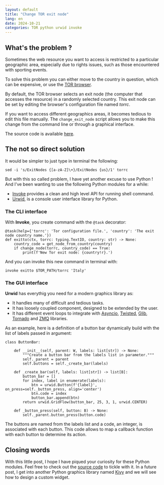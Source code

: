 ```yaml
---
layout: default
title: "Change TOR exit node"
lang: en
date: 2024-10-21
categories: TOR python urwid invoke
---
```

## What's the problem ? ##

Sometimes the web resource you want to access is restricted to a particular geographic area, especially due to rights issues, such as those encountered with sporting events.

To solve this problem you can either move to the country in question, which can be expensive, or use the [TOR browser](https://www.torproject.org).

By default, the TOR browser selects an exit node (the computer that accesses the resource) in a randomly selected country. This exit node can be set by editing the browser's configuration file named *torrc*.

If you want to access different geographics areas, it becomes tedious to edit this file manually. The `change_exit_node` script allows you to make this change from the command line or through a graphical interface.

The source code is available [here](https://github.com/gillesxr/change_exit_node).

## The not so direct solution ##

It would be simpler to just type in terminal the following:

`sed -i 's/ExitNodes {[a-zA-Z]\+}/ExitNodes {us}/1' torrc`

But with this so called problem, I have yet another excuse to use Python ! And I've been wanting to use the following Python modules for a while:

- [Invoke](https://www.pyinvoke.org/) provides a clean and high level API for running shell command.
- [Urwid](https://urwid.org/), is a console user interface library for Python.

### The CLI interface ###

With **Invoke**, you create command with the `@task` decorator:

```
@task(help={'torrc': 'Tor configuration file.', 'country': 'The exit node country name.'})
def exitto(ctx, torrc: typing.TextIO, country: str) -> None:
    country_code = get_node_from_country(country)
    if change_node(torrc, country_code) == True:
        print(f'New Tor exit node: {country!r}.')
```

And you can invoke this new command in terminal with:

`invoke exitto $TOR_PATH/torrc 'Italy'`

### The GUI interface ###

**Urwid** has everythig you need for a modern graphics library as:

- It handles many of difficult and tedious tasks.
- It has loosely coupled component, designed to be extended by the user.
- It has different event loops to integrate with [Asyncio](https://docs.python.org/3/library/asyncio.html), [Twisted](https://twisted.org/), [Glib](https://docs.gtk.org/glib/), [Tornado](https://www.tornadoweb.org/en/stable/) and [ZMQ](https://pyzmq.readthedocs.io/en/latest/) libraries.

As an example, here is a definition of a button bar dynamically build with the list of labels passed in argument:

```
class ButtonBar:

    def __init__(self, parent: W, labels: list[str]) -> None:
        """Create a button bar from the labels list in parameter."""
        self._parent = parent
        self.buttons = self._create_bar(labels)

    def _create_bar(self, labels: list[str]) -> list[B]:
        button_bar = []
        for index, label in enumerate(labels):
            btn = urwid.Button(f'{label}', on_press=self._button_press, align='center')
            btn.code = index
            button_bar.append(btn)
        return urwid.GridFlow(button_bar, 25, 3, 1, urwid.CENTER)

    def _button_press(self, button: B) -> None:
        self._parent.button_press(button.code)
```

The buttons are named from the labels list and a code, an integer,  is associated with each button. This code allows to map a callback function with each button to determine its action.

## Closing words ##

With this little post, I hope I have piqued your curiosity for these Python modules. Feel free to check out the [source code](https://github.com/gillesxr/change_exit_node) to tickle with it.
In a future post, I get into another Python graphics library named [Kivy](https://kivy.org/) and we will see how to design a custom widget.
